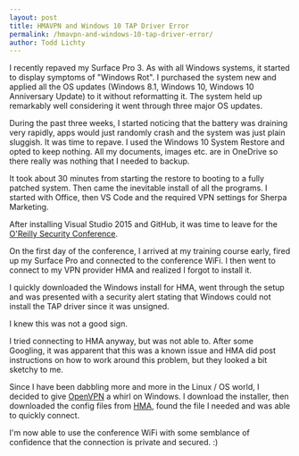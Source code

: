 ```yaml
---
layout: post
title: HMAVPN and Windows 10 TAP Driver Error
permalink: /hmavpn-and-windows-10-tap-driver-error/
author: Todd Lichty
---
```

<!--kg-card-begin: markdown--><p>I recently repaved my Surface Pro 3. As with all Windows systems, it started to display symptoms of &quot;Windows Rot&quot;. I purchased the system new and applied all the OS updates (Windows 8.1, Windows 10, Windows 10 Anniversary Update) to it without reformatting it. The system held up remarkably well considering it went through three major OS updates.</p>
<p>During the past three weeks, I started noticing that the battery was draining very rapidly, apps would just randomly crash and the system was just plain sluggish. It was time to repave. I used the Windows 10 System Restore and opted to keep nothing. All my documents, images etc. are in OneDrive so there really was nothing that I needed to backup.</p>
<p>It took about 30 minutes from starting the restore to booting to a fully patched system. Then came the inevitable install of all the programs. I started with Office, then VS Code and the required VPN settings for Sherpa Marketing.</p>
<p>After installing Visual Studio 2015 and GitHub, it was time to leave for the <a href="http://conferences.oreilly.com/security/network-data-security-ny">O'Reilly Security Conference</a>.</p>
<p>On the first day of the conference, I arrived at my training course early, fired up my Surface Pro and connected to the conference WiFi. I then went to connect to my VPN provider HMA and realized I forgot to install it.</p>
<p>I quickly downloaded the Windows install for HMA, went through the setup and was presented with a security alert stating that Windows could not install the TAP driver since it was unsigned.</p>
<p>I knew this was not a good sign.</p>
<p>I tried connecting to HMA anyway, but was not able to. After some Googling, it was apparent that this was a known issue and HMA did post instructions on how to work around this problem, but they looked a  bit sketchy to me.</p>
<p>Since I have been dabbling more and more in the Linux / OS world, I decided to give <a href="https://openvpn.net">OpenVPN</a> a whirl on Windows. I download the installer, then downloaded the config files from <a href="http://hidemyass.com/vpn-config/vpn-configs.zip">HMA</a>, found the file I needed and was able to quickly connect.</p>
<p>I'm now able to use the conference WiFi with some semblance of confidence that the connection is private and secured. :)</p>
<!--kg-card-end: markdown-->